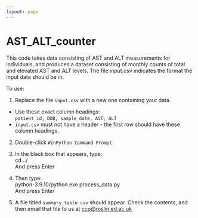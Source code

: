 ```yaml
---
layout: page
---
```


# AST_ALT_counter

This code takes data consisting of AST and ALT measurements for individuals, and produces a dataset consisting of monthly counts of total and elevated AST and ALT levels. The file input.csv indicates the format the input data should be in.

To use: 

1. Replace the file `input.csv` with a new one containing your data. 
- Use these exact column headings:  
	`patient_id, DOB, sample_date, AST, ALT`  
- `input.csv` must not have a header - the first row should have these column headings.  

2. Double-click `WinPython Command Prompt`

3. In the black box that appears, type:  
cd ../  
And press Enter

4. Then type:  
python-3.9.10/python.exe process_data.py  
And press Enter  

5. A file titled `summary_table.csv` should appear. Check the contents, and then email that file to us at [ccp@roslin.ed.ac.uk](mailto:ccp@roslin.ed.ac.uk)






